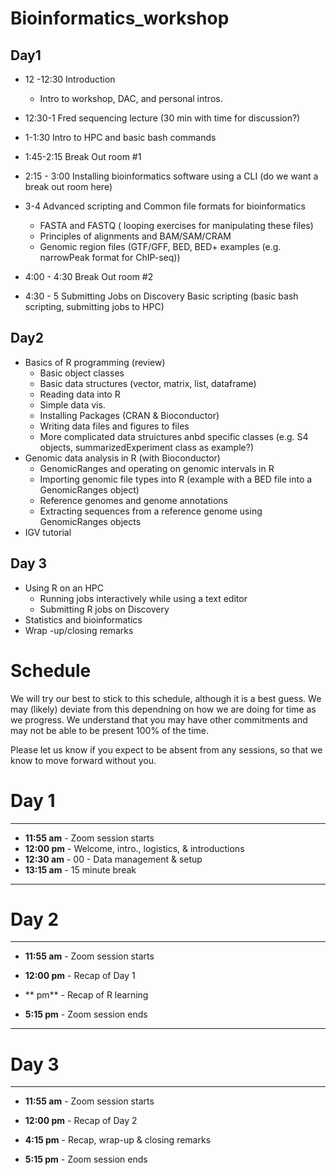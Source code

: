 
# Bioinformatics_workshop

## Day1
- 12 -12:30 Introduction 
  - Intro to workshop, DAC, and personal intros.
  
- 12:30-1 Fred sequencing lecture (30 min with time for discussion?)

- 1-1:30 Intro to HPC and basic bash commands

- 1:45-2:15 Break Out room #1

- 2:15 - 3:00 Installing bioinformatics software using a CLI (do we want a break out room here) 

- 3-4 Advanced scripting and Common file formats for bioinformatics
  - FASTA and FASTQ ( looping exercises for manipulating these files)
  - Principles of alignments and BAM/SAM/CRAM 
  - Genomic region files (GTF/GFF, BED, BED+ examples (e.g. narrowPeak format for ChIP-seq))

- 4:00 - 4:30 Break Out room #2

- 4:30 - 5 Submitting Jobs on Discovery Basic scripting (basic bash scripting, submitting jobs to HPC)


## Day2
- Basics of R programming (review)
  - Basic object classes
  - Basic data structures (vector, matrix, list, dataframe)
  - Reading data into R
  - Simple data vis.
  - Installing Packages (CRAN & Bioconductor)
  - Writing data files and figures to files
  - More complicated data struictures anbd specific classes (e.g. S4 objects, summarizedExperiment class as example?)
- Genomic data analysis in R (with Bioconductor)
  - GenomicRanges and operating on genomic intervals in R 
  - Importing genomic file types into R (example with a BED file into a GenomicRanges object)
  - Reference genomes and genome annotations
  - Extracting sequences from a reference genome using GenomicRanges objects  
- IGV tutorial

## Day 3
- Using R on an HPC 
  - Running jobs interactively while using a text editor 
  - Submitting R jobs on Discovery 
- Statistics and bioinformatics
- Wrap -up/closing remarks





# Schedule 

We will try our best to stick to this schedule, although it is a best guess. We may (likely) deviate from this dependning on how we are doing for time as we progress. We understand that you may have other commitments and may not be able to be present 100% of the time. 

Please let us know if you expect to be absent from any sessions, so that we know to move forward without you. 

# Day 1

<hr />

- **11:55 am** - Zoom session starts  
- **12:00 pm** - Welcome, intro., logistics, & introductions  
- **12:30 am** - 00 - Data management & setup 
- **13:15 am** - 15 minute break 

<hr />

# Day 2

<hr />

- **11:55 am** - Zoom session starts  
- **12:00 pm** - Recap of Day 1

- ** pm** - Recap of R learning 

- **5:15 pm** - Zoom session ends  

<hr />

# Day 3

<hr />

- **11:55 am** - Zoom session starts  
- **12:00 pm** - Recap of Day 2

- **4:15 pm** - Recap, wrap-up & closing remarks 
- **5:15 pm** - Zoom session ends  

